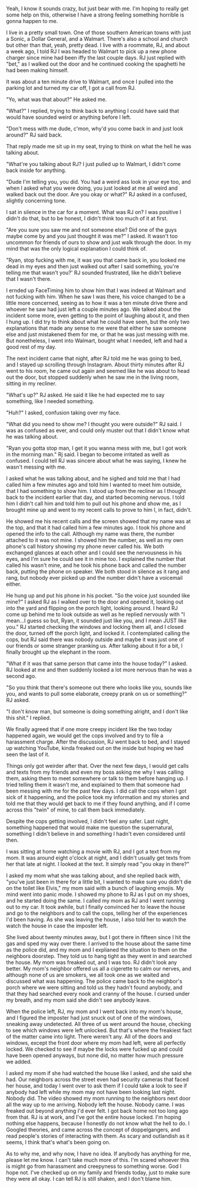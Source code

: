 Yeah, I know it sounds crazy, but just bear with me. I'm hoping to really get some help on this, otherwise I have a strong feeling something horrible is gonna happen to me.

I live in a pretty small town. One of those southern American towns with just a Sonic, a Dollar General, and a Walmart. There's also a school and church but other than that, yeah, pretty dead. I live with a roommate, RJ, and about a week ago, I told RJ I was headed to Walmart to pick up a new phone charger since mine had been iffy the last couple days. RJ just replied with "bet," as I walked out the door and he continued cooking the spaghetti he had been making himself.

It was about a ten minute drive to Walmart, and once I pulled into the parking lot and turned my car off, I got a call from RJ.

"Yo, what was that about?" He asked me.

"What?" I replied, trying to think back to anything I could have said that would have sounded weird or anything before I left.

"Don't mess with me dude, c'mon, why'd you come back in and just look around?" RJ said back.

That reply made me sit up in my seat, trying to think on what the hell he was talking about.

"What're you talking about RJ? I just pulled up to Walmart, I didn't come back inside for anything.

"Dude I'm telling you, you did. You had a weird ass look in your eye too, and when I asked what you were doing, you just looked at me all weird and walked back out the door. Are you okay or what?" RJ asked in a confused, slightly concerning tone.

I sat in silence in the car for a moment. What was RJ on? I was positive I didn't do that, but to be honest, I didn't think too much of it at first.

"Are you sure you saw me and not someone else? Did one of the guys maybe come by and you just thought it was me?" I asked. It wasn't too uncommon for friends of ours to show and just walk through the door. In my mind that was the only logical explanation I could think of.

"Ryan, stop fucking with me, it was you that came back in, you looked me dead in my eyes and then just walked out after I said something, you're telling me that wasn't you?' RJ sounded frustrated, like he didn't believe that I wasn't there.

I ernded up FaceTiming him to show him that I was indeed at Walmart and not fucking with him. When he saw I was there, his voice changed to be a little more concerned, seeing as to how it was a ten minute drive there and whoever he saw had just left a couple minutes ago. We talked about the incident some more, even getting to the point of laughing about it, and then I hung up. I did try to think about what he could have seen, but the only two explanations that made any sense to me were that either he saw someone else and just mistakened them for me, or that he was just messing with me. But nonetheless, I went into Walmart, bought what I needed, left and had a good rest of my day.

The next incident came that night, after RJ told me he was going to bed, and I stayed up scrolling through Instagram. About thirty minutes after RJ went to his room, he came out again and seemed like he was about to head out the door, but stopped suddenly when he saw me in the living room, sitting in my recliner.

"What's up?" RJ asked. He said it like he had expected me to say something, like I needed something.

"Huh?" I asked, confusion taking over my face.

"What did you need to show me? I thought you were outside?" RJ said. I was as confused as ever, and could only muster out that I didn't know what he was talking about.

"Ryan you gotta stop man, I get it you wanna mess with me, but I got work in the morning man." Rj said. I began to become irritated as welll as confused. I could tell RJ was sincere about what he was saying, I knew he wasn't messing with me.

I asked what he was talking about, and he sighed and told me that I had called him a few minutes ago and told him I wanted to meet him outside, that I had something to show him. I stood up from the recliner as I thought back to the incident earlier that day, and started becoming nervous. I told him I didn't call him and told him to pull out his phone and show me, as I brought mine up and went to my recent calls to prove to him I, in fact, didn't.

He showed me his recent calls and the screen showed that my name was at the top, and that it had called him a few minutes ago. I took his phone and opened the info to the call. Although my name was there, the number attached to it was not mine. I showed him the number, as well as my own phone's call history showing my phone never called his. We both exchanged glances at each other and I could see the nervousness in his eyes, and I'm sure he could see it in mine too. I explained the number that called his wasn't mine, and he took his phone back and called the number back, putting the phone on speaker. We both stood in silence as it rang and rang, but nobody ever picked up and the number didn't have a voicemail either.

He hung up and put his phone in his pocket. "So the voice just sounded like mine?" I asked RJ as I walked over to the door and opened it, looking out into the yard and flipping on the porch light, looking around. I heard RJ come up behind me to look outside as well as he replied nervously with "I mean...I guess so but, Ryan, it sounded just like you, and I mean JUST like you." RJ started checking the windows and locking them all, and I closed the door, turned off the porch light, and locked it. I contemplated calling the cops, but RJ said there was nobody outside and maybe it was just one of our friends or some stranger pranking us. After talking about it for a bit, I finally brought up the elephant in the room.

"What if it was that same person that came into the house today?" I asked. RJ looked at me and then suddenly looked a lot more nervous than he was a second ago.

"So you think that there's someone out there who looks like you, sounds like you, and wants to pull some elaborate, creepy prank on us or something?" RJ asked.

"I don't know man, but someone is doing something alright, and I don't like this shit." I replied.

We finally agreed that if one more creepy incident like the two today happened again, we would get the cops involved and try to file a harassment charge. After the discussion, RJ went back to bed, and I stayed up watching YouTube, kinda freaked out on the inside but hoping we had seen the last of it.

Things only got weirder after that. Over the next few days, I would get calls and texts from my friends and even my boss asking me why I was calling them, asking them to meet somewhere or talk to them before hanging up. I tried telling them it wasn't me, and explained to them that someone had been messing with me for the past few days. I did call the cops when I got sick of it happening, and the police took my information and my stories and told me that they would get back to me if they found anything, and if I come across this "twin" of mine, to call them back immediately.

Despite the cops getting involved, I didn't feel any safer. Last night, something happened that would make me question the supernatural, something I didn't believe in and something I hadn't even considered until then.

I was sitting at home watching a movie with RJ, and I got a text from my mom. It was around eight o'clock at night, and I didn't usually get texts from her that late at night. I looked at the text. It simply read "you okay in there?"

I asked my mom what she was talking about, and she replied back with, "you've just been in there for a little bit, I wanted to make sure you didn't die on the toilet like Elvis," my mom said with a bunch of laughing emojis. My mind went into panic mode. I showed my phone to RJ as I put on my shoes, and he started doing the same. I called my mom as RJ and I went running out to my car. It took awhile, but I finally convinced her to leave the house and go to the neighbors and to call the cops, telling her of the experiences I'd been having. As she was leaving the house, I also told her to watch the watch the house in case the imposter left.

She lived about twenty minutes away, but I got there in fifteen since I hit the gas and sped my way over there. I arrived to the house about the same time as the police did, and my mom and I explianed the situation to them on the neighbors doorstep. They told us to hang tight as they went in and searched the house. My mom was freaked out, and I was too. RJ didn't look any better. My mom's neighbor offered us all a cigerette to calm our nerves, and although none of us are smokers, we all took one as we waited and discussed what was happening. The police came back to the neighbor's porch where we were sitting and told us they hadn't found anybody, and that they had searched every nook and cranny of the house. I cursed under my breath, and my mom said she didn't see anybody leave.

When the police left, RJ, my mom and I went back into my mom's house, and I figured the imposter had just snuck out of one of the windows, sneaking away undetected. All three of us went around the house, checking to see which windows were left unlocked. But that's where the freakiest fact of the matter came into light. There weren't any. All of the doors and windows, except the front door where my mom had left, were all perfectly locked. We checked to see if maybe the locks were fucked up and could have been opened anyways, but none did, no matter how much pressure we added.

I asked my mom if she had watched the house like I asked, and she said she had. Our neighbors across the street even had security cameras that faced her house, and today I went over to ask them if I could take a look to see if anybody had left while my mom may not have been looking last night. Nobody did. The video showed my mom running to the neighbors next door all the way up to me arriving. Nobody left the house. Nobody came. I was freaked out beyond anything I'd ever felt. I got back home not too long ago from that. RJ is at work, and I've got the entire house locked. I'm hoping nothing else happens, because I honestly do not know what the hell to do. I Googled theories, and came across the concept of doppelgangers, and read people's stories of interacting with them. As scary and outlandish as it seems, I think that's what's been going on.

As to why me, and why now, I have no idea. If anybody has anything for me, please let me know. I can't take much more of this. I'm scared whoever this is might go from harassment and creepyness to something worse. God I hope not. I've checked up on my family and friends today, just to make sure they were all okay. I can tell RJ is still shaken, and I don't blame him.